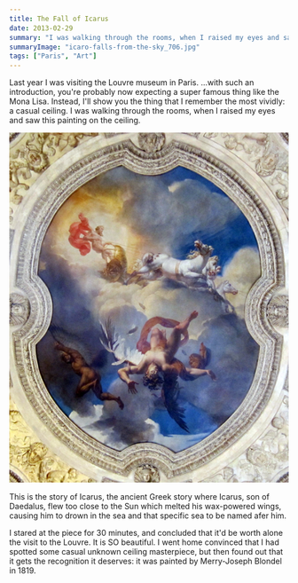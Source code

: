 ```yaml
---
title: The Fall of Icarus
date: 2013-02-29
summary: "I was walking through the rooms, when I raised my eyes and saw this painting on the ceiling."
summaryImage: "icaro-falls-from-the-sky_706.jpg"
tags: ["Paris", "Art"]
---
```


Last year I was visiting the Louvre museum in Paris.
...with such an introduction, you're probably now expecting a super famous thing like the Mona Lisa. Instead, I'll show you the thing that I remember the most vividly: a casual ceiling. I was walking through the rooms, when I raised my eyes and saw this painting on the ceiling.

![](icaro-falls-from-the-sky_706.jpg)

This is the story of Icarus, the ancient Greek story where Icarus, son of Daedalus, flew too close to the Sun which melted his wax-powered wings, causing him to drown in the sea and that specific sea to be named afer him.

I stared at the piece for 30 minutes, and concluded that it'd be worth alone the visit to the Louvre. It is SO beautiful. I went home convinced that I had spotted some casual unknown ceiling masterpiece, but then found out that it gets the recognition it deserves: it was painted by Merry-Joseph Blondel in 1819.